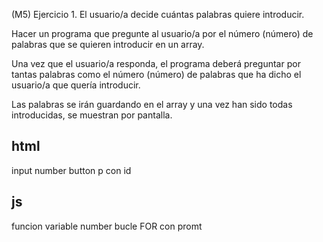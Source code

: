 (M5) Ejercicio 1. El usuario/a decide cuántas palabras quiere introducir.

Hacer un programa que pregunte al usuario/a por el número (número) de palabras que se quieren introducir en un array.

Una vez que el usuario/a responda, el programa deberá preguntar por tantas palabras como el número (número) de palabras que ha dicho el usuario/a que quería introducir.

Las palabras se irán guardando en el array y una vez han sido todas introducidas, se muestran por pantalla.

## html
input number
button
p con id

## js
funcion
variable number
bucle FOR con promt